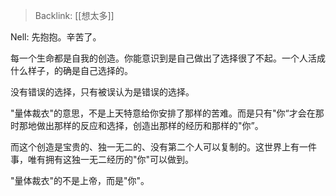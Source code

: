 > Backlink: [[想太多]]

Nell: 先抱抱。辛苦了。

每一个生命都是自我的创造。你能意识到是自己做出了选择很了不起。一个人活成什么样子，的确是自己选择的。

没有错误的选择，只有被误认为是错误的选择。

"量体裁衣"的意思，不是上天特意给你安排了那样的苦难。而是只有"你“才会在那时那地做出那样的反应和选择，创造出那样的经历和那样的"你”。

而这个创造是宝贵的、独一无二的、没有第二个人可以复制的。这世界上有一件事，唯有拥有这独一无二经历的"你"可以做到。

"量体裁衣"的不是上帝，而是"你"。
